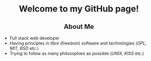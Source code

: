 <h1 align="center">
Welcome to my GitHub page!
</h1>

<h2 align="center">
About Me
</h2>
	<ul>
		<li>Full stack web developer
		<li>Having principles in <em>libre</em> (freedom) software and technologies (<em>GPL, MIT, BSD</em> etc.)
		<li>Trying to follow as many philosophies as possible (<em>UNIX, KISS</em> etc.)
	</ul>

